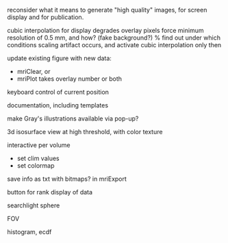 reconsider what it means to generate "high quality" images,
for screen display and for publication.

cubic interpolation for display degrades overlay pixels
force minimum resolution of 0.5 mm, and how? (fake background?)
%
find out under which conditions scaling artifact occurs, and activate
cubic interpolation only then

update existing figure with new data:
- mriClear, or
- mriPlot takes overlay number
or both

keyboard control of current position

documentation, including templates

make Gray's illustrations available via pop-up?
 
3d isosurface view at high threshold, with color texture

interactive per volume
- set clim values
- set colormap

save info as txt with bitmaps? in mriExport

button for rank display of data

searchlight sphere

FOV

histogram, ecdf
 

